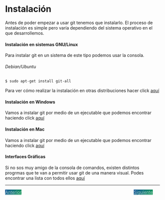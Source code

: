 # Instalación
Antes de poder empezar a usar git tenemos que instalarlo. El proceso de instalación es simple pero varía dependiendo del sistema operativo en el que desarrollemos.

#### Instalación en sistemas GNU/Linux
Para instalar git en un sistema de este tipo podemos usar la consola.

###### Debian/Ubuntu
```bash
$ sudo apt-get install git-all
```

Para ver cómo realizar la instalación en otras distribuciones hacer click [aquí](https://git-scm.com/download/linux)

#### Instalación en Windows

Vamos a instalar git por medio de un ejecutable que podemos encontrar haciendo click [aquí](https://git-scm.com/download/win)

#### Instalación en Mac

Vamos a instalar git por medio de un ejecutable que podemos encontrar haciendo click [aquí](https://git-scm.com/download/mac)

#### Interfaces Gráficas

Si no sos muy amigo de la consola de comandos, existen distintos progrmas que te van a permitir usar git de una manera visual.
Podes encontrar una lista con todos ellos [aquí](https://git-scm.com/downloads/guis)

---

<style>
.my-btn {
    width: 120px;
    display: inline;
    text-align: center;
    color: rgba(255, 255, 255, 0.6);
    background-color: #159957;
    background-image: linear-gradient(120deg, #155799, #159957);
    transition: color 0.2s ease-in-out, border .2s ease-in-out, box-shadow .2s ease-in-out;
}

.my-btn:hover {
    color: #FFFFFF;
    box-shadow: rgba(187, 187, 187, 0.53) 0 4px 3px 1px;
    border: 1px solid rgba(255, 255, 255, 0);
}

.btn-next {
    margin-left: 71.9% !important;
}

</style>

<a href=[0] class="btn my-btn">Anterior</a>
<a href=[2] class="btn my-btn btn-next">Siguiente</a>

[0]: index
[1]: instalacion
[2]: comandos-basicos
